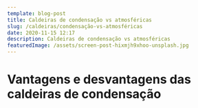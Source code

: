 ```yaml
---
template: blog-post
title: Caldeiras de condensação vs atmosféricas
slug: /caldeiras/condensação-vs-atmosféricas
date: 2020-11-15 12:17
description: Caldeiras de condensação vs atmosféricas
featuredImage: /assets/screen-post-hixmjh9xhoo-unsplash.jpg
---
```

# **Vantagens e desvantagens das caldeiras de condensação**